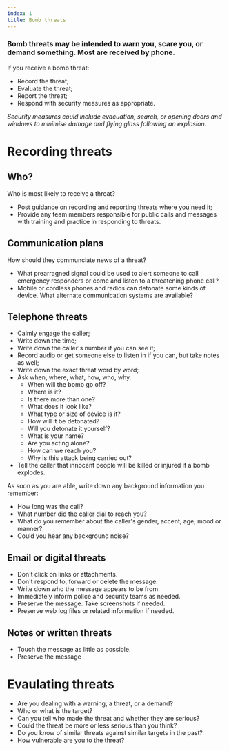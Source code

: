 ```yaml
---
index: 1
title: Bomb threats
---
```

### Bomb threats may be intended to warn you, scare you, or demand something. Most are received by phone. 

If you receive a bomb threat: 

* Record the threat;
* Evaluate the threat;
* Report the threat; 
* Respond with security measures as appropriate.

*Security measures could include evacuation, search, or opening doors and windows to minimise damage and flying glass following an explosion.*

# Recording threats

## Who? 

Who is most likely to receive a threat? 
 
* Post guidance on recording and reporting threats where you need it;
* Provide any team members responsible for public calls and messages with training and practice in responding to threats. 

## Communication plans

How should they communciate news of a threat?  

* What prearragned signal could be used to alert someone to call emergency responders or come and listen to a threatening phone call?
* Mobile or cordless phones and radios can detonate some kinds of device. What alternate communication systems are available? 

## Telephone threats

* Calmly engage the caller;
* Write down the time; 
* Write down the caller's number if you can see it;
* Record audio or get someone else to listen in if you can, but take notes as well;
* Write down the exact threat word by word; 
* Ask when, where, what, how, who, why. 
	* When will the bomb go off?  
	* Where is it?  
	* Is there more than one?  
	* What does it look like?  
	* What type or size of device is it?  
	* How will it be detonated?  
	* Will you detonate it yourself?  
	* What is your name?  
	* Are you acting alone?  
	* How can we reach you?  
	* Why is this attack being carried out?  
* Tell the caller that innocent people will be killed or injured if a bomb explodes.  

As soon as you are able, write down any background information you remember: 

* How long was the call?
* What number did the caller dial to reach you?  
* What do you remember about the caller's gender, accent, age, mood or manner? 
* Could you hear any background noise? 

## Email or digital threats 

* Don't click on links or attachments. 
* Don't respond to, forward or delete the message.  
* Write down who the message appears to be from. 
* Immediately inform police and security teams as needed. 
* Preserve the message. Take screenshots if needed. 
* Preserve web log files or related information if needed. 

## Notes or written threats 

* Touch the message as little as possible.
* Preserve the message

# Evaulating threats

* Are you dealing with a warning, a threat, or a demand? 
* Who or what is the target? 
* Can you tell who made the threat and whether they are serious? 
* Could the threat be more or less serious than you think?  
* Do you know of similar threats against similar targets in the past? 
* How vulnerable are you to the threat?
